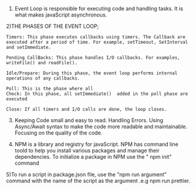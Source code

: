 1) Event Loop is responsible for executing code and handling tasks. It is what makes javaScript asynchronous.

2)THE PHASES OF THE EVENT LOOP;

    Timers: This phase executes callbacks using timers. The Callback are executed after a period of time. For example, setTimeout, SetInterval and setImmediate.

    Pending CallBacks: This phase handles I/O callbacks. For examples, writeFile() and readFile().

    Idle/Prepare: During this phase, the event loop performs internal operations of any callbacks.

    Poll: This is the phase where all
    Check: In this phase, all setImmediate()  added in the poll phase are executed

    Close: If all timers and I/O calls are done, the loop closes.

3) Keeping Code small and easy to read.
    Handling Errors.
    Using Async/Await syntax to make the code more readable and maintainable.
    Focusing on the quality of the code.

4) NPM is a library and registry for javaScript. NPM has command line toold to help you install various packages and manage their dependencies. 
To initialize a package in NPM use the " npm init" command

5)To run a script in package.json file, use the "npm run argument" command with the name of the script as the argument .e.g npm run prettier.

